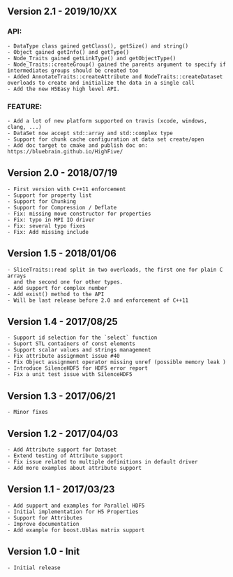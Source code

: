 ## Version 2.1 - 2019/10/XX
### API:
    - DataType class gained getClass(), getSize() and string()
    - Object gained getInfo() and getType()
    - Node_Traits gained getLinkType() and getObjectType()
    - Node_Traits::createGroup() gained the parents argument to specify if intermediates groups should be created too
    - Added AnnotateTraits::createAttribute and NodeTraits::createDataset overloads to create and initialize the data in a single call
    - Add the new H5Easy high level API.

### FEATURE:
    - Add a lot of new platform supported on travis (xcode, windows, clang, ...)
    - DataSet now accept std::array and std::complex type
    - Support for chunk cache configuration at data set create/open
    - Add doc target to cmake and publish doc on: https://bluebrain.github.io/HighFive/

## Version 2.0 - 2018/07/19
    - First version with C++11 enforcement
    - Support for property list
    - Support for Chunking
    - Support for Compression / Deflate
    - Fix: missing move constructor for properties
    - Fix: typo in MPI IO driver
    - Fix: several typo fixes
    - Fix: Add missing include

## Version 1.5 - 2018/01/06
    - SliceTraits::read split in two overloads, the first one for plain C arrays
      and the second one for other types.
    - Add support for complex number
    - Add exist() method to the API
    - Will be last release before 2.0 and enforcement of C++11

## Version 1.4 - 2017/08/25
	- Support id selection for the `select` function
	- Suport STL containers of const elements
	- Support scalar values and strings management
	- Fix attribute assignment issue #40
    - Fix Object assignment operator missing unref (possible memory leak )
    - Introduce SilenceHDF5 for HDF5 error report
    - Fix a unit test issue with SilenceHDF5

## Version 1.3 - 2017/06/21
    - Minor fixes

## Version 1.2 - 2017/04/03
	- Add Attribute support for Dataset
	- Extend testing of Attribute support
	- Fix issue related to multiple definitions in default driver
	- Add more examples about attribute support

## Version 1.1 - 2017/03/23
    - Add support and examples for Parallel HDF5
    - Initial implementation for H5 Properties
    - Support for Attributes
    - Improve documentation
    - Add example for boost.Ublas matrix support

## Version 1.0 - Init
	- Initial release
